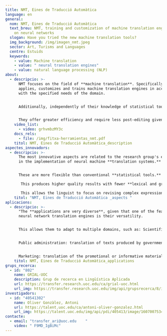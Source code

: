 ```yaml
---
title: NMT, Eines de Traducció Automàtica
language: en
general:
  nom: NMT, Eines de Traducció Automàtica
  text_breu: NMT, training and customization of machine translation engines based
    on neural networks
  slogan: Have you tried the new machine translation tools?
  img_background: /img/imagen_nmt.jpeg
  sector: Art, Turisms and Languages
  centre: Estuids
  keywords:
    - value: Machine translation
    - value: " neural translation engines"
    - value: natural language processing (NLP)
about:
  - descripcio: >-
      NMT focuses on the field of **machine translation**. Specifically, it
      applies, customizes and trains machine translation engines in accordance
      with the specified needs of the domain. 


      Additionally, independently of their knowledge of statistical tools, the team specializes in the use of new neural engines that **use deep learning**. 


      They offer greater efficiency and require less post-editing given that they are capable of adapting to the semantics of each scope (deep learning), which they learn for themselves, and offer extremely reliable and **high-quality results**.
    video_list:
      - video: grhvmbzMY3c
    docs_rels:
      - file: /img/fitxa-herramientas_nmt.pdf
    titol: NMT, Eines de Traducció Automàtica_description
aspectes_innovadors:
  - descripcio: >-
      The most innovative aspects are related to the research group's expertise
      in the implementation of neural machine **translation systems.** 


      These are more flexible than conventional **statistical tools.** They can process more information, which optimizes their autonomous learning (deep learning), adapting to the semantics of each scope.

       This produces higher quality results with fewer **lexical and grammatical errors,** minimizing post-editing work and saving the translator's time.

       This allows the linguist to focus on revising complex expressions and forget about the most tedious work.
    titol: "NMT, Eines de Traducció Automàtica _aspects "
aplicacions:
  - descripcio: >-
      "The **applications are very diverse**, given that one of the features of
      neural network translation engines is their versatility. 


      This allows them to adapt to multiple domains, such as: Scientific and technical: translation of industrial technical texts and those **related to technical databases** (patents) or specific fields of knowledge (medical, pharmaceutical, legal, economic, software, etc.). 


      Public administration: translation of texts produced by governments (regulatory or not). Publishing: translation of **publications and literary texts**. 


      Marketing: translation of the promotional or informative materials of **companies and institutions**."
    titol: NMT, Eines de Traducció Automàtica_applications
grups_recerca:
  - id: "802"
    name: GRIAL-UOC
    description: Grup de recerca en Lingüística Aplicada
    url: https://transfer.research.uoc.edu/ca/grial-uoc.html
    url_img: https://transfer.research.uoc.edu/img/api/grupsrecerca/8/image/1594198022684
investigadors:
  - id: "40541302"
    name: Oliver Gonzàlez, Antoni
    url: https://talent.uoc.edu/ca/antoni-oliver-gonzalez.html
    url_img: https://talent.uoc.edu/img/api/pdi/405413/image/1607007534178
contacte:
  - email: "transfer_ari@uoc.edu    "
    video: " F9MD_IgBiMc"
---
```

